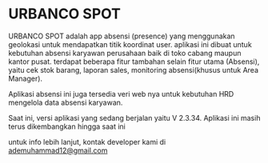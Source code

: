 # URBANCO SPOT

URBANCO SPOT adalah app absensi (presence) yang menggunakan geolokasi untuk mendapatkan titik koordinat user. 
aplikasi ini dibuat untuk kebutuhan absensi karyawan perusahaan baik di toko cabang maupun kantor pusat. terdapat beberapa fitur tambahan selain fitur utama (Absensi), yaitu cek stok barang, laporan sales, monitoring absensi(khusus untuk Area Manager).

Aplikasi absensi ini juga tersedia veri web nya untuk kebutuhan HRD mengelola data absensi karyawan.

Saat ini, versi aplikasi yang sedang berjalan yaitu V 2.3.34. Aplikasi ini masih terus dikembangkan hingga saat ini

untuk info lebih lanjut, kontak developer kami di
ademuhammad12@gmail.com
